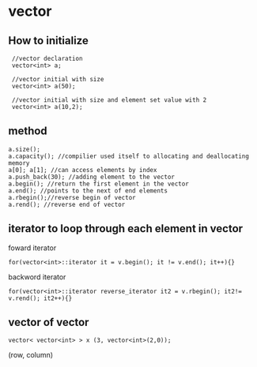# vector

## How to initialize 

```
 //vector declaration 
 vector<int> a; 

 //vector initial with size 
 vector<int> a(50); 

 //vector initial with size and element set value with 2
 vector<int> a(10,2); 
 ```


## method 

```
a.size(); 
a.capacity(); //compilier used itself to allocating and deallocating memory
a[0]; a[1]; //can access elements by index
a.push_back(30); //adding element to the vector 
a.begin(); //return the first element in the vector 
a.end(); //points to the next of end elements 
a.rbegin();//reverse begin of vector 
a.rend(); //reverse end of vector
```


## iterator to loop through each element in vector 

foward iterator 
```
for(vector<int>::iterator it = v.begin(); it != v.end(); it++){}
```

backword iterator 
```
for(vector<int>::iterator reverse_iterator it2 = v.rbegin(); it2!= v.rend(); it2++){}
```

## vector of vector 

```
vector< vector<int> > x (3, vector<int>(2,0));
```

(row, column)
















